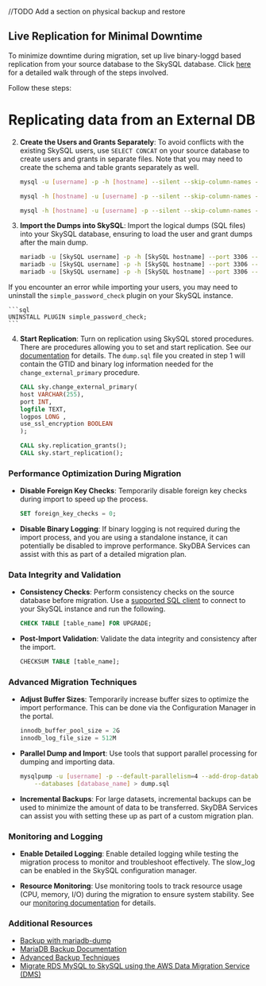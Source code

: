 
//TODO Add a  section on physical backup and restore 

## Live Replication for Minimal Downtime

To minimize downtime during migration, set up live binary-loggd based replication from your source database to the SkySQL database. 
Click [here](<./Replicating data from external DB.md>) for a detailed walk through of the steps involved. 







Follow these steps:
# Replicating data from an External DB





2. **Create the Users and Grants Separately**: To avoid conflicts with the existing SkySQL users, use `SELECT CONCAT` on your source database to create users and grants in separate files. Note that you may need to create the schema and table grants separately as well.

    ```bash
    mysql -u [username] -p -h [hostname] --silent --skip-column-names -e "SELECT CONCAT('CREATE USER \'', user, '\'@\'', host, '\' IDENTIFIED BY PASSWORD \'', authentication_string, '\';') FROM mysql.user;" > users.sql

    mysql -h [hostname] -u [username] -p --silent --skip-column-names -e "SELECT CONCAT('GRANT ', privilege_type, ' ON ', table_schema, '.* TO \'', grantee, '\';') FROM information_schema.schema_privileges;" > grants.sql

    mysql -h [hostname] -u [username] -p --silent --skip-column-names -e "SELECT CONCAT('GRANT ', privilege_type, ' ON ', table_schema, '.', table_name, ' TO \'', grantee, '\';') FROM information_schema.table_privileges;" >> grants.sql
    ```

3. **Import the Dumps into SkySQL**: Import the logical dumps (SQL files) into your SkySQL database, ensuring to load the user and grant dumps after the main dump.

    ```bash
    mariadb -u [SkySQL username] -p -h [SkySQL hostname] --port 3306 --ssl-verify-server-cert < dump.sql
    mariadb -u [SkySQL username] -p -h [SkySQL hostname] --port 3306 --ssl-verify-server-cert < users.sql
    mariadb -u [SkySQL username] -p -h [SkySQL hostname] --port 3306 --ssl-verify-server-cert < grants.sql
    ```

If you encounter an error while importing your users, you may need to uninstall the `simple_password_check` plugin on your SkySQL instance.

    ```sql
    UNINSTALL PLUGIN simple_password_check;
    ```

4. **Start Replication**: Turn on replication using SkySQL stored procedures. There are procedures allowing you to set and start replication. See our [documentation](<../Reference Guide/Sky Stored Procedures.md>) for details. The `dump.sql` file you created in step 1 will contain the GTID and binary log information needed for the `change_external_primary` procedure.

    ```sql
    CALL sky.change_external_primary(
   host VARCHAR(255),
   port INT,
   logfile TEXT,
   logpos LONG ,
   use_ssl_encryption BOOLEAN
    );
    
    CALL sky.replication_grants();
    CALL sky.start_replication();
    ```

### Performance Optimization During Migration

- **Disable Foreign Key Checks**: Temporarily disable foreign key checks during import to speed up the process.

    ```sql
    SET foreign_key_checks = 0;
    ```

- **Disable Binary Logging**: If binary logging is not required during the import process, and you are using a standalone instance, it can potentially be disabled to improve performance. SkyDBA Services can assist with this as part of a detailed migration plan.

### Data Integrity and Validation

- **Consistency Checks**: Perform consistency checks on the source database before migration. Use a [supported SQL client](<../../Connecting to Sky DBs/>) to connect to your SkySQL instance and run the following.

    ```sql
    CHECK TABLE [table_name] FOR UPGRADE;
    ```

- **Post-Import Validation**: Validate the data integrity and consistency after the import.

    ```sql
    CHECKSUM TABLE [table_name];
    ```

### Advanced Migration Techniques

- **Adjust Buffer Sizes**: Temporarily increase buffer sizes to optimize the import performance. This can be done via the Configuration Manager in the portal.

    ```sql
    innodb_buffer_pool_size = 2G
    innodb_log_file_size = 512M
    ```

- **Parallel Dump and Import**: Use tools that support parallel processing for dumping and importing data.

    ```bash
    mysqlpump -u [username] -p --default-parallelism=4 --add-drop-database \
        --databases [database_name] > dump.sql
    ```

- **Incremental Backups**: For large datasets, incremental backups can be used to minimize the amount of data to be transferred. SkyDBA Services can assist you with setting these up as part of a custom migration plan.

### Monitoring and Logging

- **Enable Detailed Logging**: Enable detailed logging while testing the migration process to monitor and troubleshoot effectively. The slow_log can be enabled in the SkySQL configuration manager.

- **Resource Monitoring**: Use monitoring tools to track resource usage (CPU, memory, I/O) during the migration to ensure system stability. See our [monitoring documentation](<../Portal features/Service Monitoring Panels.md>) for details.

### Additional Resources

- [Backup with mariadb-dump](https://mariadb.com/kb/en/mariadb-dump/)
- [MariaDB Backup Documentation](https://mariadb.com/kb/en/mariadb-backup-overview/)
- [Advanced Backup Techniques](https://mariadb.com/kb/en/backup-and-restore-overview/)
- [Migrate RDS MySQL to SkySQL using the AWS Data Migration Service (DMS)](<./migrate-rds-mysql-to-skysql-using-amazon-data-migration-service_whitepaper_1109.pdf>)
